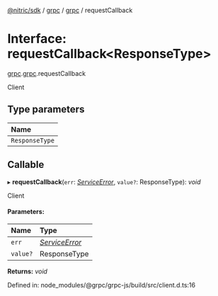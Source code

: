 [@nitric/sdk](../README.md) / [grpc](../modules/grpc.md) / [grpc](../modules/grpc.grpc-1.md) / requestCallback

# Interface: requestCallback<ResponseType\>

[grpc](../modules/grpc.md).[grpc](../modules/grpc.grpc-1.md).requestCallback

Client

## Type parameters

Name |
:------ |
`ResponseType` |

## Callable

▸ **requestCallback**(`err`: [*ServiceError*](../modules/grpc.grpc-1.md#serviceerror), `value?`: ResponseType): *void*

Client

#### Parameters:

Name | Type |
:------ | :------ |
`err` | [*ServiceError*](../modules/grpc.grpc-1.md#serviceerror) |
`value?` | ResponseType |

**Returns:** *void*

Defined in: node_modules/@grpc/grpc-js/build/src/client.d.ts:16
